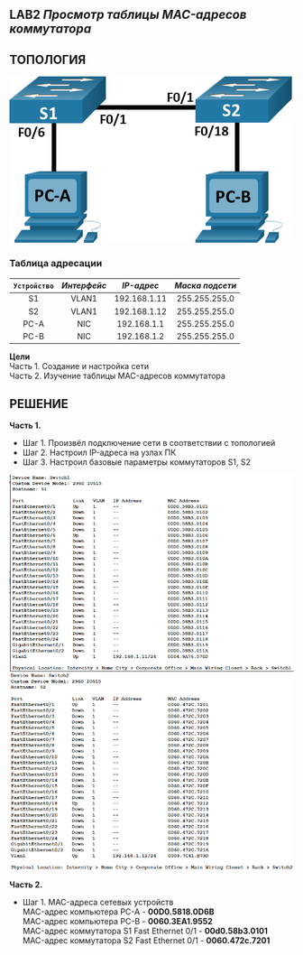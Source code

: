 ## **LAB2 _Просмотр таблицы MAC-адресов коммутатора_**

## ТОПОЛОГИЯ    


![jpg lab2](https://github.com/DanisTuc/otus_network_labs/blob/main/Lab2/jpg%20lab2.png)    


### Таблица адресации

| `Устройство` | *Интерфейс* | *IP-адрес* | *Маска подсети* |
| :----------: | :---------: | :--------: | :-------------: |
|S1|VLAN1|192.168.1.11|255.255.255.0|
|S2|VLAN1|192.168.1.12|255.255.255.0|
|PC-A|NIC|192.168.1.1|255.255.255.0|
|PC-B|NIC|192.168.1.2|255.255.255.0|

**Цели**    
Часть 1. Создание и настройка сети  
Часть 2. Изучение таблицы MAC-адресов коммутатора    


## **РЕШЕНИЕ**   
**Часть 1.**  
* Шаг 1. Произвёл подключение сети в соответствии с топологией
* Шаг 2. Настроил IP-адреса на узлах ПК
* Шаг 3. Настроил базовые параметры коммутаторов S1, S2
  
![]( https://github.com/DanisTuc/otus_network_labs/blob/main/Lab2/S1.png) ![](https://github.com/DanisTuc/otus_network_labs/blob/main/Lab2/S2.png)

**Часть 2.**
* Шаг 1. MAC-адреса сетевых устройств  
MAC-адрес компьютера PC-A - __00D0.5818.0D6B__  
MAC-адрес компьютера PC-B - __0060.3EA1.9552__  
MAC-адрес коммутатора S1 Fast Ethernet 0/1 - **00d0.58b3.0101**  
MAC-адрес коммутатора S2 Fast Ethernet 0/1 - **0060.472c.7201**
